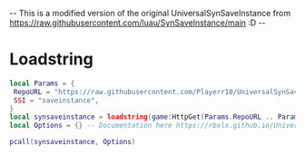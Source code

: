 -- This is a modified version of the original UniversalSynSaveInstance from https://raw.githubusercontent.com/luau/SynSaveInstance/main :D --
# Loadstring

```lua
local Params = {
 RepoURL = "https://raw.githubusercontent.com/Playerr10/UniversalSynSaveInstance/main/",
 SSI = "saveinstance",
}
local synsaveinstance = loadstring(game:HttpGet(Params.RepoURL .. Params.SSI .. ".luau", true), Params.SSI)()
local Options = {} -- Documentation here https://rbxlx.github.io/UniversalSynSaveInstance/api/SynSaveInstance

pcall(synsaveinstance, Options)
```

